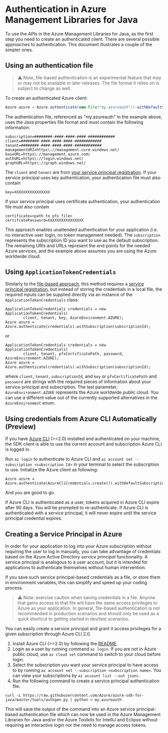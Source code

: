 # Authentication in Azure Management Libraries for Java

To use the APIs in the Azure Management Libraries for Java, as the first step you need to 
create an authenticated client. There are several possible approaches to authentication. This document illustrates a couple of the simpler ones.

## Using an authentication file

> :warning: Note, file-based authentication is an experimental feature that may or may not be available in later releases. The file format it relies on is subject to change as well.

To create an authenticated Azure client:

```java
Azure azure = Azure.authenticate(new File("my.azureauth")).withDefaultSubscription();
```

The authentication file, referenced as "my.azureauth" in the example above, uses the Java properties file format and must contain the following information:
```
subscription=########-####-####-####-############
client=########-####-####-####-############
tenant=########-####-####-####-############
managementURI=https\://management.core.windows.net/
baseURL=https\://management.azure.com/
authURL=https\://login.windows.net/
graphURL=https\://graph.windows.net/
```

The `client` and `tenant` are from [your service principal registration](#creating-a-service-principal-in-azure). If your service principal uses key authentication, your authentication file must also contain

```
key=XXXXXXXXXXXXXXXX
```

If your service principal uses certificate authentication, your authentication file must also contain

```
certificate=<path to pfx file>
certifcatePassword=XXXXXXXXXXXXXXXX
```

This approach enables unattended authentication for your application (i.e. no interactive user login, no token management needed).  The `subscription` represents the subscription ID you want to use as the default subscription. The remaining URIs and URLs represent the end points for the needed Azure services, and the example above assumes you are using the Azure worldwide cloud.

## Using `ApplicationTokenCredentials`

Similarly to the [file-based approach](#using-an-authentication-file), this method requires a [service principal registration](#creating-a-service-principal-in-azure), but instead of storing the credentials in a local file, the required inputs can be supplied directly via an instance of the `ApplicationTokenCredentials` class:

```
ApplicationTokenCredentials credentials = new ApplicationTokenCredentials(
        client, tenant, key, AzureEnvironment.AZURE);
Azure azure = Azure.authenticate(credentials).withSubscription(subscriptionId);
```

or

```
ApplicationTokenCredentials credentials = new ApplicationTokenCredentials(
        client, tenant, pfxCertificatePath, password, AzureEnvironment.AZURE);
Azure azure = Azure.authenticate(credentials).withSubscription(subscriptionId);
```

where `client`, `tenant`, `subscriptionId`, and `key` or `pfxCertificatePath` and `password` are strings with the required pieces of information about your service principal and subscription. The last parameter, `AzureEnvironment.AZURE` represents the Azure worldwide public cloud. You can use a different value out of the currently supported alternatives in the `AzureEnvironment` enum.

## Using credentials from Azure CLI Automatically (Preview)

If you have [Azure CLI](https://github.com/Azure/azure-cli) (>=2.0) installed and authenticated on your machine, the SDK client is able to use the current account and subscription Azure CLI is logged in.

Run `az login` to authenticate to Azure CLI and `az account set --subscription <subscription Id>` in your terminal to select the subscription to use. Initialize the Azure client as following:

```
Azure azure = Azure.authenticate(AzureCliCredentials.create()).withDefaultSubscription();
```

And you are good to go.

If Azure CLI is authenticated as a user, tokens acquired in Azure CLI expire after 90 days. You will be prompted to re-authenticate. If Azure CLI is authenticated with a service principal, it will never expire until the service principal credential expires.

## Creating a Service Principal in Azure

In order for your application to log into your Azure subscription without requiring the user to log in manually, you can take advantage of credentials based on the Azure Active Directory *service principal* functionality. A service principal is analogous to a user account, but it is intended for applications to authenticate themselves without human intervention.

If you save such service principal-based credentials as a file, or store them in environment variables, this can simplify and speed up your coding process.

>:warning: Note: exercise caution when saving credentials in a file. Anyone that gains access to that file will have the same access privileges to Azure as your application. In general, file-based authentication is not recommended in production scenarios and should only be used as a quick shortcut to getting started in dev/test scenarios.

You can easily create a service principal and grant it access privileges for a given subscription through Azure CLI 2.0.

1. Install Azure CLI (>=2.0) by following the [README](https://github.com/Azure/azure-cli/blob/master/README.md).
2. Login as a user by running command `az login`. If you are not in Azure public cloud, use `az cloud set` command to switch to your cloud before login.
3. Select the subscription you want your service principal to have access to by running `az account set --subscription <subscription name>`. You can view your subscriptions by `az account list --out jsonc`.
4. Run the following command to create a service principal authentication file.

```
curl -L https://raw.githubusercontent.com/Azure/azure-sdk-for-java/master/tools/authgen.py | python > my.azureauth
```

This will save the output of the command into an Azure service principal-based authentication file which can now be used in the Azure Management Libraries for Java and/or the Azure Toolkits for IntelliJ and Eclipse without requiring an interactive login nor the need to manage access tokens.
